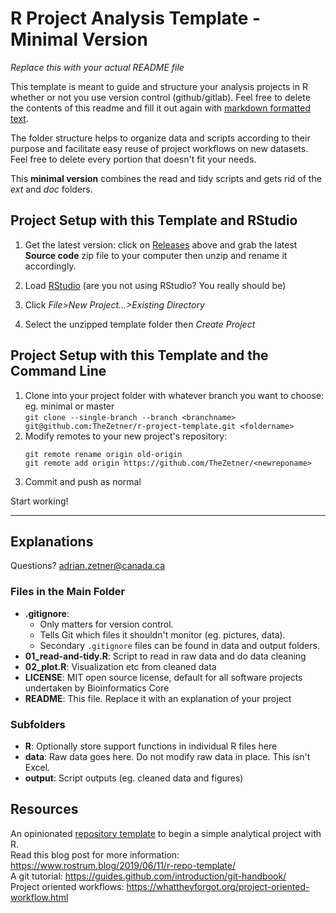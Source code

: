 # R Project Analysis Template - Minimal Version
_Replace this with your actual README file_

This template is meant to guide and structure your analysis projects in R whether or not you use version control (github/gitlab). Feel free to delete the contents of this readme and fill it out again with [markdown formatted text](https://github.com/adam-p/markdown-here/wiki/Markdown-Cheatsheet).

The folder structure helps to organize data and scripts according to their purpose and facilitate easy reuse of project workflows on new datasets. Feel free to delete every portion that doesn't fit your needs.

This **minimal version** combines the read and tidy scripts and gets rid of the *ext* and *doc* folders.  

## Project Setup with this Template and RStudio

1. Get the latest version: click on [Releases](https://github.com/TheZetner/r-project-template/releases) above and grab the latest **Source code** zip file to your computer then unzip and rename it accordingly.  

2. Load [RStudio](https://www.rstudio.com/) (are you not using RStudio? You really should be)  

3. Click _File>New Project...>Existing Directory_  

4. Select the unzipped template folder then _Create Project_  

## Project Setup with this Template and the Command Line

1. Clone into your project folder with whatever branch you want to choose: eg. minimal or master  
    ```git clone --single-branch --branch <branchname> git@github.com:TheZetner/r-project-template.git <foldername>```  
2. Modify remotes to your new project's repository: 
    ```
    git remote rename origin old-origin
    git remote add origin https://github.com/TheZetner/<newreponame>
    ```  
3. Commit and push as normal

Start working!

---

## Explanations

Questions? [adrian.zetner@canada.ca](mailto:adrian.zetner@canada.ca)

### Files in the Main Folder

* **.gitignore**: 
    * Only matters for version control.  
    * Tells Git which files it shouldn't monitor (eg. pictures, data).  
    * Secondary `.gitignore` files can be found in data and output folders.      
* **01_read-and-tidy.R**: Script to read in raw data and do data cleaning  
* **02_plot.R**: Visualization etc from cleaned data
* **LICENSE**: MIT open source license, default for all software projects undertaken by Bioinformatics Core  
* **README**: This file. Replace it with an explanation of your project  

### Subfolders  

* **R**: Optionally store support functions in individual R files here  
* **data**: Raw data goes here. Do not modify raw data in place. This isn't Excel.  
* **output**: Script outputs (eg. cleaned data and figures)  

## Resources
An opinionated [repository template](https://github.blog/2019-06-06-generate-new-repositories-with-repository-templates/)
to begin a simple analytical project with R.  
Read this blog post for more information: https://www.rostrum.blog/2019/06/11/r-repo-template/  
A git tutorial: https://guides.github.com/introduction/git-handbook/  
Project oriented workflows: https://whattheyforgot.org/project-oriented-workflow.html 
